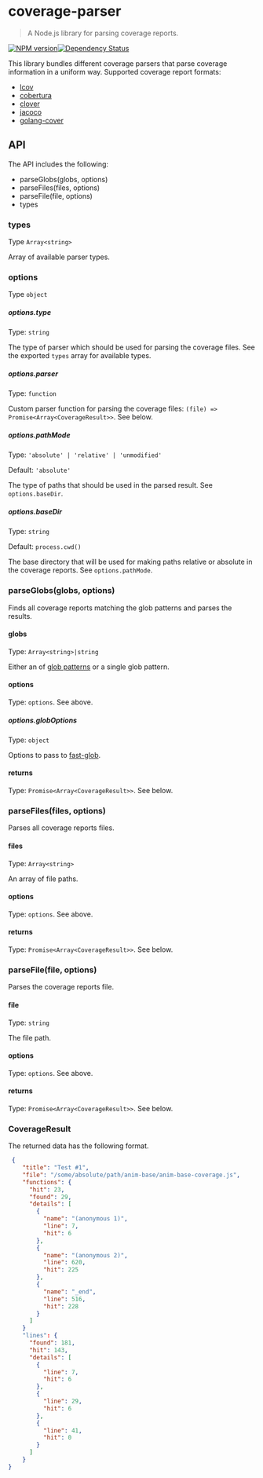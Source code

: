 # coverage-parser
> A Node.js library for parsing coverage reports. 

[![NPM version][npm-image]][npm-url][![Dependency Status][depstat-image]][depstat-url]

This library bundles different coverage parsers that parse coverage information in a uniform way. 
Supported coverage report formats:
- [lcov](https://www.npmjs.com/package/lcov-parse)
- [cobertura](https://www.npmjs.com/package/cobertura-parse)
- [clover](https://www.npmjs.com/package/@cvrg-report/clover-json)
- [jacoco](https://www.npmjs.com/package/jacoco-parse)
- [golang-cover](https://www.npmjs.com/package/@cvrg-report/golang-cover-json)

## API
The API includes the following:
- parseGlobs(globs, options)
- parseFiles(files, options)
- parseFile(file, options)
- types

### types
Type `Array<string>`

Array of available parser types.

### options
Type `object`

##### options.type
Type: `string`

The type of parser which should be used for parsing the coverage files. See the exported `types` array for available types.

##### options.parser
Type: `function`

Custom parser function for parsing the coverage files: `(file) => Promise<Array<CoverageResult>>`. See below.

##### options.pathMode
Type: `'absolute' | 'relative' | 'unmodified'`

Default: `'absolute'`

The type of paths that should be used in the parsed result. See `options.baseDir`.

##### options.baseDir
Type: `string`

Default: `process.cwd()`

The base directory that will be used for making paths relative or absolute in the coverage reports. See `options.pathMode`.

### parseGlobs(globs, options)
Finds all coverage reports matching the glob patterns and parses the results.

#### globs
Type: `Array<string>|string`

Either an of [glob patterns](https://www.npmjs.com/package/fast-glob) or a single glob pattern.

#### options
Type: `options`. See above.

##### options.globOptions
Type: `object`

Options to pass to [fast-glob]((https://www.npmjs.com/package/fast-glob)).

#### returns
Type: `Promise<Array<CoverageResult>>`. See below.

### parseFiles(files, options)
Parses all coverage reports files.

#### files
Type: `Array<string>`

An array of file paths.

#### options
Type: `options`. See above.

#### returns
Type: `Promise<Array<CoverageResult>>`. See below.

### parseFile(file, options)
Parses the coverage reports file.

#### file
Type: `string`

The file path.

#### options
Type: `options`. See above.

#### returns
Type: `Promise<Array<CoverageResult>>`. See below.

### CoverageResult
The returned data has the following format.

``` json
 {
    "title": "Test #1",
    "file": "/some/absolute/path/anim-base/anim-base-coverage.js",
    "functions": {
      "hit": 23,
      "found": 29,
      "details": [
        {
          "name": "(anonymous 1)",
          "line": 7,
          "hit": 6
        },
        {
          "name": "(anonymous 2)",
          "line": 620,
          "hit": 225
        },
        {
          "name": "_end",
          "line": 516,
          "hit": 228
        }
      ]
    }
    "lines": {
      "found": 181,
      "hit": 143,
      "details": [
        {
          "line": 7,
          "hit": 6
        },
        {
          "line": 29,
          "hit": 6
        },
        {
          "line": 41,
          "hit": 0
        }        
      ]
    }
}

```

[npm-url]: https://www.npmjs.org/package/@connectis/coverage-parser
[npm-image]: https://badge.fury.io/js/%40connectis%2Fcoverage-parser.svg

[depstat-url]: https://david-dm.org/Connected-Information-systems/coverage-parser
[depstat-image]: https://david-dm.org/Connected-Information-systems/coverage-parser.svg
